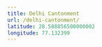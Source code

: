 ```yaml
---
title: Delhi Cantonment
url: /delhi-cantonment/
latitude: 28.588856500000002
longitude: 77.132399
---
```

